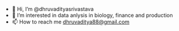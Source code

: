 - 👋 Hi, I’m @dhruvadityasrivastava
- 👀 I’m interested in data anlysis in biology, finance and production
- 📫 How to reach me dhruvaditya88@gmail.com


<!---
dhruvadityasrivastava/dhruvadityasrivastava is a ✨ special ✨ repository because its `README.md` (this file) appears on your GitHub profile.
You can click the Preview link to take a look at your changes.
--->
